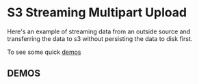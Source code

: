 # S3 Streaming Multipart Upload
Here's an example of streaming data from an outside source and transferring the data to s3 without persisting the data to disk first.

To see some quick [demos](https://github.com/bpoole6/s3-streaming-in-memory/tree/master/src/main/java/com/poole/demo)
## DEMOS